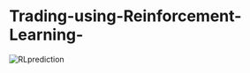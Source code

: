 # Trading-using-Reinforcement-Learning-

![RLprediction](https://user-images.githubusercontent.com/65404747/120927269-a0579380-c6e0-11eb-9aa2-8a5e2116547e.PNG)
